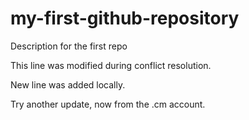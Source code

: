 # my-first-github-repository
Description for the first repo

This line was modified during conflict resolution.

New line was added locally.

Try another update, now from the .cm account.
